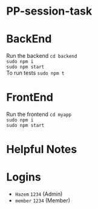 # PP-session-task

# BackEnd

Run the backend 
`cd backend` <br>
`sudo npm i` <br>
`sudo npm start` <br>
To run tests 
`sudo npm t`


# FrontEnd

Run the frontend 
`cd myapp` <br>
`sudo npm i` <br>
`sudo npm start` <br>



# Helpful Notes
# Logins 

- `Hazem` `1234` (Admin)
- `member` `1234` (Member)
